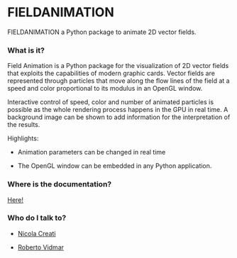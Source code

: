 # FIELDANIMATION #
FIELDANIMATION a Python package to animate 2D vector fields.

### What is it? ###
Field Animation is a Python package for the visualization of 2D vector fields
that exploits the capabilities of modern graphic cards. Vector fields are
represented through particles that move along the flow lines of the field at
a speed and color proportional to its modulus in an OpenGL window.

Interactive control of speed, color and number of animated particles is
possible as the whole rendering process happens in the GPU in real time.
A background image can be shown to add information for the interpretation of
the results.

Highlights:

* Animation parameters can be changed in real time

* The OpenGL window can be embedded in any Python application.

### Where is the documentation? ###

[Here!](https://ncreati.bitbucket.io/fieldanimation/)

### Who do I talk to? ###

* [Nicola Creati](mailto:ncreati@inogs.it)

* [Roberto Vidmar](mailto:rvidmar@inogs.it)

